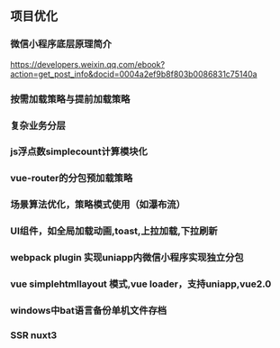 ## 项目优化

### 微信小程序底层原理简介
https://developers.weixin.qq.com/ebook?action=get_post_info&docid=0004a2ef9b8f803b0086831c75140a  

### 按需加载策略与提前加载策略

### 复杂业务分层

### js浮点数simplecount计算模块化

### vue-router的分包预加载策略    

### 场景算法优化，策略模式使用（如瀑布流）


### UI组件，如全局加载动画,toast,上拉加载,下拉刷新


### webpack plugin 实现uniapp内微信小程序实现独立分包

### vue simplehtmllayout 模式,vue loader，支持uniapp,vue2.0     


### windows中bat语言备份单机文件存档  


### SSR nuxt3